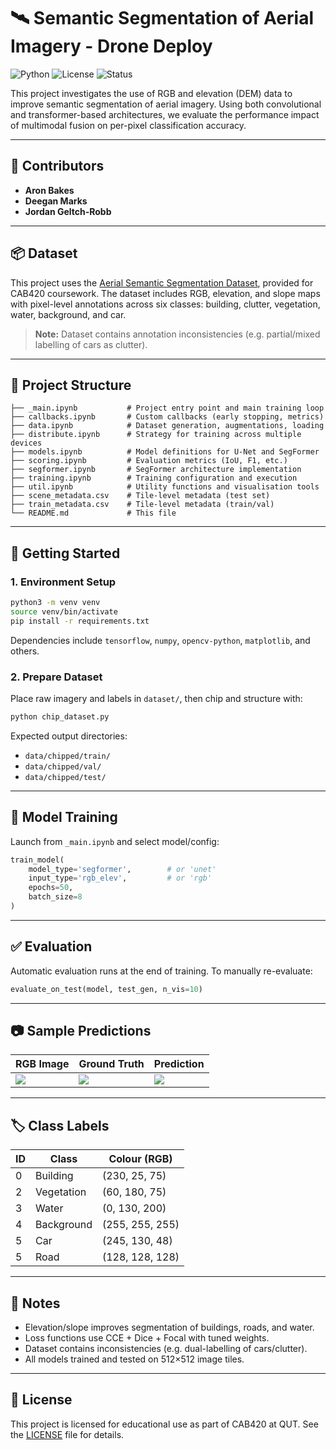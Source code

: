 # 🛰️ Semantic Segmentation of Aerial Imagery - Drone Deploy

![Python](https://img.shields.io/badge/Python-3.8%2B-blue?style=flat-square)
![License](https://img.shields.io/badge/License-Academic-lightgrey?style=flat-square)
![Status](https://img.shields.io/badge/Status-Complete-green?style=flat-square)

This project investigates the use of RGB and elevation (DEM) data to improve semantic segmentation of aerial imagery. Using both convolutional and transformer-based architectures, we evaluate the performance impact of multimodal fusion on per-pixel classification accuracy.

---

## 👥 Contributors

- **Aron Bakes** 
- **Deegan Marks** 
- **Jordan Geltch-Robb** 

---

## 📦 Dataset

This project uses the [Aerial Semantic Segmentation Dataset](https://drive.google.com/file/d/1FiQQ-fKHpBsOq0sp2e-GxNUtQSgvzAOY/view?usp=sharing), provided for CAB420 coursework. The dataset includes RGB, elevation, and slope maps with pixel-level annotations across six classes: building, clutter, vegetation, water, background, and car.

> **Note:** Dataset contains annotation inconsistencies (e.g. partial/mixed labelling of cars as clutter).

---

## 📁 Project Structure

```
├── _main.ipynb           # Project entry point and main training loop
├── callbacks.ipynb       # Custom callbacks (early stopping, metrics)
├── data.ipynb            # Dataset generation, augmentations, loading
├── distribute.ipynb      # Strategy for training across multiple devices
├── models.ipynb          # Model definitions for U-Net and SegFormer
├── scoring.ipynb         # Evaluation metrics (IoU, F1, etc.)
├── segformer.ipynb       # SegFormer architecture implementation
├── training.ipynb        # Training configuration and execution
├── util.ipynb            # Utility functions and visualisation tools
├── scene_metadata.csv    # Tile-level metadata (test set)
├── train_metadata.csv    # Tile-level metadata (train/val)
└── README.md             # This file
```

---

## 🚀 Getting Started

### 1. Environment Setup

```bash
python3 -m venv venv
source venv/bin/activate
pip install -r requirements.txt
```

Dependencies include `tensorflow`, `numpy`, `opencv-python`, `matplotlib`, and others.

### 2. Prepare Dataset

Place raw imagery and labels in `dataset/`, then chip and structure with:

```bash
python chip_dataset.py
```

Expected output directories:
- `data/chipped/train/`
- `data/chipped/val/`
- `data/chipped/test/`

---

## 🧠 Model Training

Launch from `_main.ipynb` and select model/config:

```python
train_model(
    model_type='segformer',        # or 'unet'
    input_type='rgb_elev',         # or 'rgb'
    epochs=50,
    batch_size=8
)
```

---

## ✅ Evaluation

Automatic evaluation runs at the end of training. To manually re-evaluate:

```python
evaluate_on_test(model, test_gen, n_vis=10)
```

---

## 📷 Sample Predictions

| RGB Image | Ground Truth | Prediction |
|-----------|--------------|------------|
| ![](docs/sample_rgb.png) | ![](docs/sample_gt.png) | ![](docs/sample_pred.png) |

---

## 🏷️ Class Labels

| ID | Class      | Colour (RGB)     |
|----|------------|------------------|
| 0  | Building   | (230, 25, 75)     |
| 2  | Vegetation | (60, 180, 75)     |
| 3  | Water      | (0, 130, 200)     |
| 4  | Background | (255, 255, 255)   |
| 5  | Car        | (245, 130, 48)    |
| 5  | Road       | (128, 128, 128)     |

---

## 📌 Notes

- Elevation/slope improves segmentation of buildings, roads, and water.
- Loss functions use CCE + Dice + Focal with tuned weights.
- Dataset contains inconsistencies (e.g. dual-labelling of cars/clutter).
- All models trained and tested on 512×512 image tiles.

---

## 📄 License

This project is licensed for educational use as part of CAB420 at QUT. See the [LICENSE](LICENSE) file for details.


